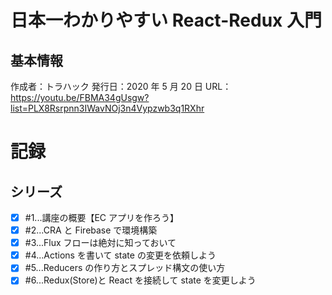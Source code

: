 # 日本一わかりやすい React-Redux 入門

## 基本情報

作成者：トラハック
発行日：2020 年 5 月 20 日
URL：https://youtu.be/FBMA34gUsgw?list=PLX8Rsrpnn3IWavNOj3n4Vypzwb3q1RXhr

# 記録

## シリーズ

- [x] #1...講座の概要【EC アプリを作ろう】
- [x] #2...CRA と Firebase で環境構築
- [x] #3...Flux フローは絶対に知っておいて
- [x] #4...Actions を書いて state の変更を依頼しよう
- [x] #5...Reducers の作り方とスプレッド構文の使い方
- [x] #6...Redux(Store)と React を接続して state を変更しよう

